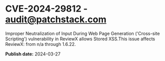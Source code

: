 # CVE-2024-29812 - audit@patchstack.com

Improper Neutralization of Input During Web Page Generation ('Cross-site Scripting') vulnerability in ReviewX allows Stored XSS.This issue affects ReviewX: from n/a through 1.6.22.



**Publish date:** 2024-03-27

